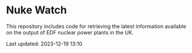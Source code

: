 # Nuke Watch

This repository includes code for retrieving the latest information available on the output of EDF nuclear power plants in the UK.

Last updated: 2023-12-19 13:10